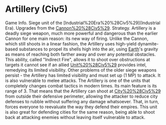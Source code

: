 # Artillery (Civ5)

Game Info.
Siege unit of the [Industrial%20Era%20%28Civ5%29](Industrial Era). Upgrades from the [Cannon%20%28Civ5%29](Cannon).
Strategy.
Artillery is a deadly siege weapon, much more powerful and dangerous than the earlier Cannon for one main reason: its new way of firing. Unlike the Cannon, which still shoots in a linear fashion, the Artillery uses high-yield dynamite-based substances to propel its shells high into the air, using [Earth](Earth)'s gravity as means of reaching both farther away and over any potential obstacles. This ability, called "Indirect Fire", allows it to shoot over obstructions at targets it cannot see if an allied [Unit%20%28Civ5%29](unit) provides intel, remedying its limited visibility.
Other problems of the older siege weapons persist - the Artillery has limited visibility and must set up (1 MP) to attack. It is also vulnerable to melee attacks.
The Artillery is one of the units that completely changes combat tactics in modern times. Its main feature is its range of 3. That means that the Artillery can shoot at [City%20%28Civ5%29](cities) from outside their defensive perimeter, allowing the attacker to reduce city defenses to rubble without suffering any damage whatsoever. That, in turn, forces everyone to reevaluate the way they defend their empires.
This unit is also great for defending cities for the same reason, being able to shoot back at attacking enemies without leaving itself vulnerable to attack.
